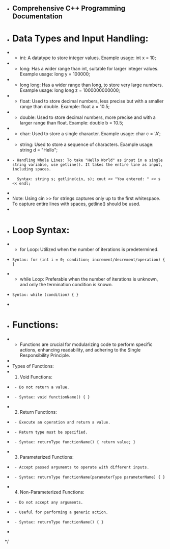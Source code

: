 * ## Comprehensive C++ Programming Documentation
* # Data Types and Input Handling:
 *   - int: A datatype to store integer values. Example usage: int x = 10;
 *   - long: Has a wider range than int, suitable for larger integer values. Example usage: long y = 100000;
 *   - long long: Has a wider range than long, to store very large numbers. Example usage: long long z = 1000000000000;
 *   - float: Used to store decimal numbers, less precise but with a smaller range than double. Example: float a = 10.5;
 *   - double: Used to store decimal numbers, more precise and with a larger range than float. Example: double b = 10.5;
 *   - char: Used to store a single character. Example usage: char c = 'A';
 *   - string: Used to store a sequence of characters. Example usage: string d = "Hello";
 *     - Handling Whole Lines: To take "Hello World" as input in a single string variable, use getline(). It takes the entire line as input, including spaces.
 *       Syntax: string s; getline(cin, s); cout << "You entered: " << s << endl;
 *
 * Note: Using cin >> for strings captures only up to the first whitespace. To capture entire lines with spaces, getline() should be used.
 *
 * # Loop Syntax:
 *   - for Loop: Utilized when the number of iterations is predetermined.
 *     Syntax: for (int i = 0; condition; increment/decrement/operation) { }
 *   - while Loop: Preferable when the number of iterations is unknown, and only the termination condition is known.
 *     Syntax: while (condition) { }
 *
 * # Functions:
 *   - Functions are crucial for modularizing code to perform specific actions, enhancing readability, and adhering to the Single Responsibility Principle.
 *
 * Types of Functions:
 *   1. Void Functions:
 *      - Do not return a value.
 *      - Syntax: void functionName() { }
 *   2. Return Functions:
 *      - Execute an operation and return a value.
 *      - Return type must be specified.
 *      - Syntax: returnType functionName() { return value; }
 *   3. Parameterized Functions:
 *      - Accept passed arguments to operate with different inputs.
 *      - Syntax: returnType functionName(parameterType parameterName) { }
 *   4. Non-Parameterized Functions:
 *      - Do not accept any arguments.
 *      - Useful for performing a generic action.
 *      - Syntax: returnType functionName() { }
 *

 */
